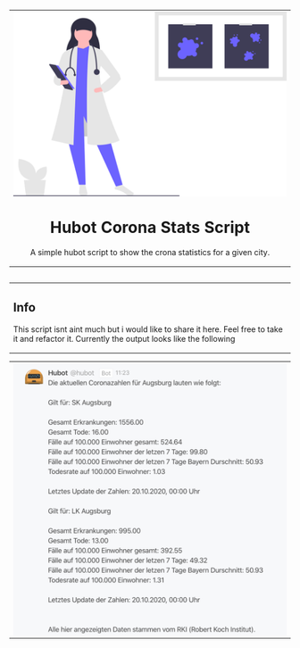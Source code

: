 <table align="center"><tr><td align="center" width="9999">
<img src="logo.svg" align="center" width="600" alt="Project icon">

# Hubot Corona Stats Script

A simple hubot script to show the crona statistics for a given city.
</td></tr></table>
<table align="left"><tr><td align="left" width="9999">


## Info

This script isnt aint much but i would like to share it here. Feel free to take it and refactor it.
Currently the output looks like the following
</td></tr></table>
<table align="center"><tr><td align="center" width="9999">
<img src="example.png" align="center" width="600" alt="example pic">
</td></tr></table>
